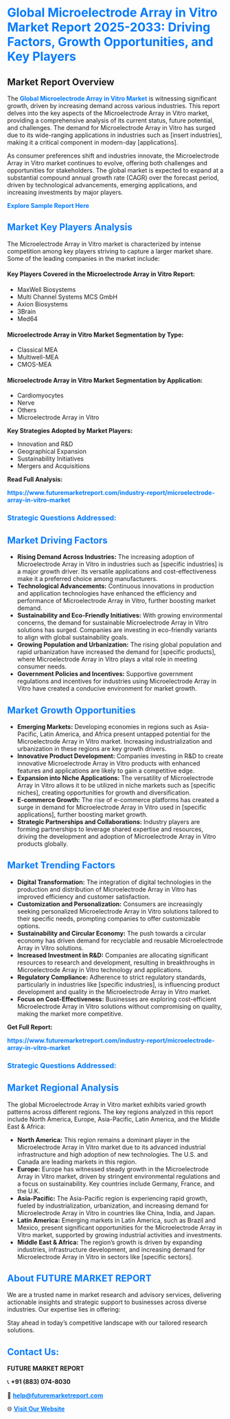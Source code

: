 <h1 style="color: #007BFF;">Global Microelectrode Array in Vitro Market Report 2025-2033: Driving Factors, Growth Opportunities, and Key Players</h1>

<section id="overview">
<h2>Market Report Overview</h2>
<p>The <a href="https://www.futuremarketreport.com/industry-report/microelectrode-array-in-vitro-market" style="color: #007BFF; text-decoration: none;"><strong>Global Microelectrode Array in Vitro Market</strong></a> is witnessing significant growth, driven by increasing demand across various industries. This report delves into the key aspects of the Microelectrode Array in Vitro market, providing a comprehensive analysis of its current status, future potential, and challenges. The demand for Microelectrode Array in Vitro has surged due to its wide-ranging applications in industries such as [insert industries], making it a critical component in modern-day [applications].</p>
<p>As consumer preferences shift and industries innovate, the Microelectrode Array in Vitro market continues to evolve, offering both challenges and opportunities for stakeholders. The global market is expected to expand at a substantial compound annual growth rate (CAGR) over the forecast period, driven by technological advancements, emerging applications, and increasing investments by major players.</p>
</section>

<section id="overview">
<p><a href="https://www.futuremarketreport.com/request-sample/reportId=122378" style="color: #007BFF; text-decoration: none;"><strong>Explore Sample Report Here</strong></a></p>
</section>

<section id="key-players">
<h2 style="color: #007BFF;">Market Key Players Analysis</h2>
<p>The Microelectrode Array in Vitro market is characterized by intense competition among key players striving to capture a larger market share. Some of the leading companies in the market include:</p>
<h4>Key Players Covered in the Microelectrode Array in Vitro Report:</h4>
<ul><li>MaxWell Biosystems</li><li>Multi Channel Systems MCS GmbH</li><li>Axion Biosystems</li><li>3Brain</li><li>Med64</li></ul>
<h4>Microelectrode Array in Vitro Market Segmentation by Type:</h4>
<ul><li>Classical MEA</li><li>Multiwell-MEA</li><li>CMOS-MEA</li></ul>

<h4>Microelectrode Array in Vitro Market Segmentation by Application:</h4>
<ul><li>Cardiomyocytes</li><li>Nerve</li><li>Others</li><li>Microelectrode Array in Vitro</li></ul>
<p><strong>Key Strategies Adopted by Market Players:</strong></p>
<ul>
<li>Innovation and R&D</li>
<li>Geographical Expansion</li>
<li>Sustainability Initiatives</li>
<li>Mergers and Acquisitions</li>
</ul>
</section>

<section>
<p><strong>Read Full Analysis: </strong></p><a href="https://www.futuremarketreport.com/industry-report/microelectrode-array-in-vitro-market" style="color: #007BFF; text-decoration: none;"><strong>https://www.futuremarketreport.com/industry-report/microelectrode-array-in-vitro-market</strong></a>
<h3 style="color: #007BFF;">Strategic Questions Addressed:</h3>
</section>

<section id="driving-factors">
<h2 style="color: #007BFF;">Market Driving Factors</h2>
<ul>
<li><strong>Rising Demand Across Industries:</strong> The increasing adoption of Microelectrode Array in Vitro in industries such as [specific industries] is a major growth driver. Its versatile applications and cost-effectiveness make it a preferred choice among manufacturers.</li>
<li><strong>Technological Advancements:</strong> Continuous innovations in production and application technologies have enhanced the efficiency and performance of Microelectrode Array in Vitro, further boosting market demand.</li>
<li><strong>Sustainability and Eco-Friendly Initiatives:</strong> With growing environmental concerns, the demand for sustainable Microelectrode Array in Vitro solutions has surged. Companies are investing in eco-friendly variants to align with global sustainability goals.</li>
<li><strong>Growing Population and Urbanization:</strong> The rising global population and rapid urbanization have increased the demand for [specific products], where Microelectrode Array in Vitro plays a vital role in meeting consumer needs.</li>
<li><strong>Government Policies and Incentives:</strong> Supportive government regulations and incentives for industries using Microelectrode Array in Vitro have created a conducive environment for market growth.</li>
</ul>
</section>

<section id="growth-opportunities">
<h2 style="color: #007BFF;">Market Growth Opportunities</h2>
<ul>
<li><strong>Emerging Markets:</strong> Developing economies in regions such as Asia-Pacific, Latin America, and Africa present untapped potential for the Microelectrode Array in Vitro market. Increasing industrialization and urbanization in these regions are key growth drivers.</li>
<li><strong>Innovative Product Development:</strong> Companies investing in R&D to create innovative Microelectrode Array in Vitro products with enhanced features and applications are likely to gain a competitive edge.</li>
<li><strong>Expansion into Niche Applications:</strong> The versatility of Microelectrode Array in Vitro allows it to be utilized in niche markets such as [specific niches], creating opportunities for growth and diversification.</li>
<li><strong>E-commerce Growth:</strong> The rise of e-commerce platforms has created a surge in demand for Microelectrode Array in Vitro used in [specific applications], further boosting market growth.</li>
<li><strong>Strategic Partnerships and Collaborations:</strong> Industry players are forming partnerships to leverage shared expertise and resources, driving the development and adoption of Microelectrode Array in Vitro products globally.</li>
</ul>
</section>

<section id="trending-factors">
<h2 style="color: #007BFF;">Market Trending Factors</h2>
<ul>
<li><strong>Digital Transformation:</strong> The integration of digital technologies in the production and distribution of Microelectrode Array in Vitro has improved efficiency and customer satisfaction.</li>
<li><strong>Customization and Personalization:</strong> Consumers are increasingly seeking personalized Microelectrode Array in Vitro solutions tailored to their specific needs, prompting companies to offer customizable options.</li>
<li><strong>Sustainability and Circular Economy:</strong> The push towards a circular economy has driven demand for recyclable and reusable Microelectrode Array in Vitro solutions.</li>
<li><strong>Increased Investment in R&D:</strong> Companies are allocating significant resources to research and development, resulting in breakthroughs in Microelectrode Array in Vitro technology and applications.</li>
<li><strong>Regulatory Compliance:</strong> Adherence to strict regulatory standards, particularly in industries like [specific industries], is influencing product development and quality in the Microelectrode Array in Vitro market.</li>
<li><strong>Focus on Cost-Effectiveness:</strong> Businesses are exploring cost-efficient Microelectrode Array in Vitro solutions without compromising on quality, making the market more competitive.</li>
</ul>
</section>

<section>
<p><strong>Get Full Report: </strong></p><a href="https://www.futuremarketreport.com/industry-report/microelectrode-array-in-vitro-market" style="color: #007BFF; text-decoration: none;"><strong>https://www.futuremarketreport.com/industry-report/microelectrode-array-in-vitro-market</strong></a>
<h3 style="color: #007BFF;">Strategic Questions Addressed:</h3>
</section>


<section id="regional-analysis">
<h2 style="color: #007BFF;">Market Regional Analysis</h2>
<p>The global Microelectrode Array in Vitro market exhibits varied growth patterns across different regions. The key regions analyzed in this report include North America, Europe, Asia-Pacific, Latin America, and the Middle East & Africa:</p>
<ul>
<li><strong>North America:</strong> This region remains a dominant player in the Microelectrode Array in Vitro market due to its advanced industrial infrastructure and high adoption of new technologies. The U.S. and Canada are leading markets in this region.</li>
<li><strong>Europe:</strong> Europe has witnessed steady growth in the Microelectrode Array in Vitro market, driven by stringent environmental regulations and a focus on sustainability. Key countries include Germany, France, and the U.K.</li>
<li><strong>Asia-Pacific:</strong> The Asia-Pacific region is experiencing rapid growth, fueled by industrialization, urbanization, and increasing demand for Microelectrode Array in Vitro in countries like China, India, and Japan.</li>
<li><strong>Latin America:</strong> Emerging markets in Latin America, such as Brazil and Mexico, present significant opportunities for the Microelectrode Array in Vitro market, supported by growing industrial activities and investments.</li>
<li><strong>Middle East & Africa:</strong> The region’s growth is driven by expanding industries, infrastructure development, and increasing demand for Microelectrode Array in Vitro in sectors like [specific sectors].</li>
</ul>
</section>

<footer>
<h2 style="color: #007BFF;">About FUTURE MARKET REPORT</h2>
<p>We are a trusted name in market research and advisory services, delivering actionable insights and strategic support to businesses across diverse industries. Our expertise lies in offering:</p>

<p>Stay ahead in today’s competitive landscape with our tailored research solutions.</p>

<h2 style="color: #007BFF;">Contact Us:</h2>
<p><strong>FUTURE MARKET REPORT</strong></p>
<p>📞 <strong>+91 (883) 074-8030</strong></p>
<p>📧 <strong><a href="mailto:help@futuremarketreport.com" style="color: #007BFF;">help@futuremarketreport.com</a></strong></p>
<p>🌐 <strong><a href="https://www.futuremarketreport.com/" style="color: #007BFF;">Visit Our Website</a></strong></p>
</footer>